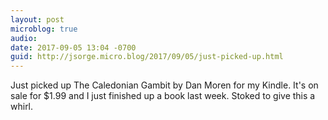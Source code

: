 ```yaml
---
layout: post
microblog: true
audio: 
date: 2017-09-05 13:04 -0700
guid: http://jsorge.micro.blog/2017/09/05/just-picked-up.html
---
```

Just picked up The Caledonian Gambit by Dan Moren for my Kindle. It's on sale for $1.99 and I just finished up a book last week. Stoked to give this a whirl.
